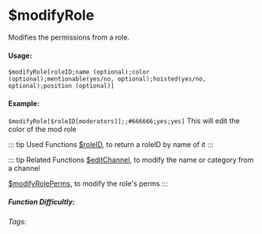 # $modifyRole
Modifies the permissions from a role. 

#### Usage: 
`$modifyRole[roleID;name (optional);color (optional);mentionable(yes/no, optional);hoisted(yes/no, optional);position (optional)]`

#### Example:
`$modifyRole[$roleID[moderators]];;#666666;yes;yes]`
This will edit the color of the mod role

::: tip Used Functions
[$roleID](../Role/roleID.md), to return a roleID by name of it
:::

::: tip Related Functions
[$editChannel](../Channel/editChannel.md), to modify the name or category from a channel

[$modifyRolePerms](../Role/modifyRole.md), to modify the role's perms
:::


##### Function Difficultly: <Badge type="tip" text="Medium" vertical="middle" /> 
###### Tags: <Badge type="tip" text="Role" vertical="middle" /> <Badge type="tip" text="edit" vertical="middle" /> <Badge type="tip" text="modify role" vertical="middle" /> <Badge type="tip" text="edit role" vertical="middle" /> <Badge type="tip" text="change role name" vertical="middle" /> 